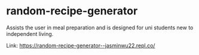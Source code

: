# random-recipe-generator

Assists the user in meal preparation and is designed for uni students new to independent living.

Link: https://random-recipe-generator--jasminwu22.repl.co/

